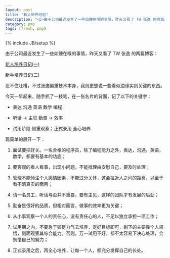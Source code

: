 ```yaml
---
layout: post
title: "新人培养经验"
description: "<p>由于公司最近发生了一些如鲠在喉的事情，昨天又看了 TW 张逸 的两篇新人培养日记，忍不住吐槽，不过张逸偏重技术本身，我则更想说一些看似边缘实则关键的东西。</p><p>今天一早起来，随手抓了一枝笔，在一张名片的背面，记了以下的关键字：</p><ul><li><p>表达 沟通 英语 数学 编程</p></li><li><p>听话 -&gt; 主见 勤奋 -&gt; 效率</p></li><li><p>试用阶段 侧重观察；正式录用 全心培养</p></li></ul>"
category: pmp
tags: [fresh, pmp]
---
```

{% include JB/setup %}

由于公司最近发生了一些如鲠在喉的事情，昨天又看了 TW 张逸 的两篇博客：

[新人培养日记(一)](http://agiledon.github.com/blog/2013/03/14/diary-1-for-coaching-fresh-man/)

[新手培养日记(二)](http://agiledon.github.com/blog/2013/03/28/diary-2-for-coaching-fresh-man/)

 忍不住吐槽，不过张逸偏重技术本身，我则更想说一些看似边缘实则关键的东西。

 今天一早起来，随手抓了一枝笔，在一张名片的背面，记了以下的关键字：

 - 表达 沟通 英语 数学 编程

 - 听话 -> 主见 勤奋 -> 效率

 - 试用阶段 侧重观察；正式录用 全心培养

现简单的展开一下：

1. 面试要把好关。一名合格的程序员，除了编程能力之外，表达，沟通，英语，数学，都要有基本的功底；
 
2. 要客观的看人看事，出现小问题，不能找理由安慰自己，要及时处理；
 
3. 管理不能倾注个人感情因素，不能过分关怀，这会拉近人之间的距离，以至于看不清真实的面目；
 
4. 请一名员工，听话与否并不重要，要有主见，这样的团队才有发展的后劲；
 
5. 勤奋是很好的品质，但相对而言，做事的效率更为关键；
 
6. 从小事观察一个人的责任心，没有责任心的人，不足以独立承担一项工作；
 
7. 试用期之内，不要急于铆足力气去培养，定好目标即可，剩下的主要靠个人领悟，侧面观察其综合能力。否则，万一试用不好，都不太容易下决心处理，会惋惜自己的努力；
 
8. 正式录用之后，再全心培养，让每一个人，都充分发挥自己的长处。
